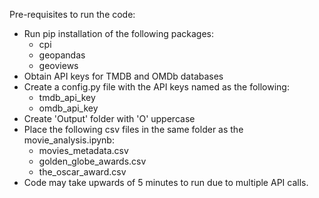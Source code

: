 Pre-requisites to run the code:
- Run pip installation of the following packages:
    - cpi
    - geopandas
    - geoviews
- Obtain API keys for TMDB and OMDb databases
- Create a config.py file with the API keys named as the following:
    - tmdb_api_key
    - omdb_api_key
- Create 'Output' folder with 'O' uppercase
- Place the following csv files in the same folder as the movie_analysis.ipynb:
    - movies_metadata.csv
    - golden_globe_awards.csv
    - the_oscar_award.csv
- Code may take upwards of 5 minutes to run due to multiple API calls.
